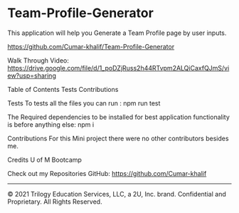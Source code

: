 # Team-Profile-Generator
This application will help you Generate a Team Profile page by user inputs.

https://github.com/Cumar-khalif/Team-Profile-Generator

Walk Through Video:
https://drive.google.com/file/d/1_poDZjRuss2h44RTvpm2ALQiCaxfQJmS/view?usp=sharing


Table of Contents
Tests
Contributions

Tests
To tests all the files you can run : npm run test

The Required dependencies to be installed for best application functionality is before anything else: 
npm i

Contributions
For this Mini project there were no other contributors besides me.


Credits
U of M Bootcamp

Check out my Repositories
GitHub: https://github.com/Cumar-khalif

- - - - - - - - - 
© 2021 Trilogy Education Services, LLC, a 2U, Inc. brand. Confidential and Proprietary. All Rights Reserved.